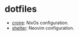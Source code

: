 # dotfiles

 - [croire](./croire/): NixOs configuration.
 - [shelter](./shelter/): Neovim configuration.
